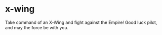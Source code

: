 # x-wing
Take command of an X-Wing and fight against the Empire!
Good luck pilot, and may the force be with you.
